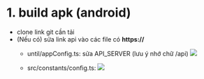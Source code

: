 # 1. build apk (android)
- clone link git cần tải
- (Nếu có) sửa link api vào các file có **https://**
  - until/appConfig.ts: sửa API_SERVER (lưu ý nhớ chữ /api)
   ![](https://res.cloudinary.com/dark-faith/image/upload/v1694143042/veho%20tutorial/build_change_api_server_1_x6z65h.png)

  - src/constants/config.ts:
  ![](https://res.cloudinary.com/dark-faith/image/upload/v1694143411/veho%20tutorial/build_change_api_server_2_rdvp5p.png)


